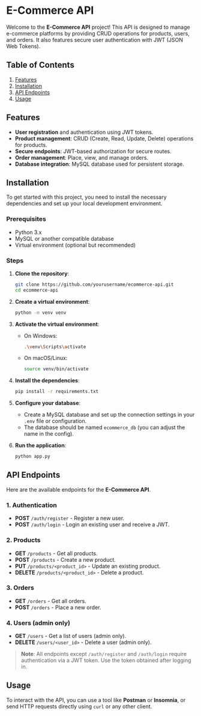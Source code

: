# E-Commerce API

Welcome to the **E-Commerce API** project! This API is designed to manage e-commerce platforms by providing CRUD operations for products, users, and orders. It also features secure user authentication with JWT (JSON Web Tokens).

## Table of Contents

1. [Features](#features)
2. [Installation](#installation)
3. [API Endpoints](#api-endpoints)
4. [Usage](#usage)

## Features

- **User registration** and authentication using JWT tokens.
- **Product management**: CRUD (Create, Read, Update, Delete) operations for products.
- **Secure endpoints**: JWT-based authorization for secure routes.
- **Order management**: Place, view, and manage orders.
- **Database integration**: MySQL database used for persistent storage.

## Installation

To get started with this project, you need to install the necessary dependencies and set up your local development environment.

### Prerequisites

- Python 3.x
- MySQL or another compatible database
- Virtual environment (optional but recommended)

### Steps

1. **Clone the repository**:
    ```bash
    git clone https://github.com/yourusername/ecommerce-api.git
    cd ecommerce-api
    ```

2. **Create a virtual environment**:
    ```bash
    python -m venv venv
    ```

3. **Activate the virtual environment**:
    - On Windows:
      ```bash
      .\venv\Scripts\activate
      ```
    - On macOS/Linux:
      ```bash
      source venv/bin/activate
      ```

4. **Install the dependencies**:
    ```bash
    pip install -r requirements.txt
    ```

5. **Configure your database**:
    - Create a MySQL database and set up the connection settings in your `.env` file or configuration.
    - The database should be named `ecommerce_db` (you can adjust the name in the config).

6. **Run the application**:
    ```bash
    python app.py
    ```

## API Endpoints

Here are the available endpoints for the **E-Commerce API**.

### 1. Authentication

- **POST** `/auth/register` - Register a new user.
- **POST** `/auth/login` - Login an existing user and receive a JWT.

### 2. Products

- **GET** `/products` - Get all products.
- **POST** `/products` - Create a new product.
- **PUT** `/products/<product_id>` - Update an existing product.
- **DELETE** `/products/<product_id>` - Delete a product.

### 3. Orders

- **GET** `/orders` - Get all orders.
- **POST** `/orders` - Place a new order.

### 4. Users (admin only)

- **GET** `/users` - Get a list of users (admin only).
- **DELETE** `/users/<user_id>` - Delete a user (admin only).

> **Note**: All endpoints except `/auth/register` and `/auth/login` require authentication via a JWT token. Use the token obtained after logging in.

## Usage

To interact with the API, you can use a tool like **Postman** or **Insomnia**, or send HTTP requests directly using `curl` or any other client.
